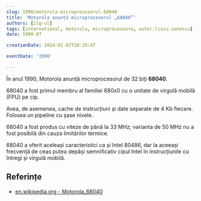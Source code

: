 ```yaml
---
slug: 1990/motorola-microprocesorul-68040
title: 'Motorola anunță microprocesorul „68040”'
authors: [ilg-ul]
tags: [international, motorola, microprocesoare, autor:liviu.ionescu]
date: 1990-07

creationDate: 2024-01-02T10:29:47

eventDate: '1990'

---
```


În anul 1990, Motorola anunță microprocesorul
de 32 biți **68040**.

<!-- truncate -->

68040 a fost primul membru al familiei 680x0 cu o unitate
de virgulă mobilă (FPU) pe cip.

Avea, de asemenea, cache de instrucțiuni și date separate
de 4 Kb fiecare. Folosea un pipeline cu șase nivele.

68040 a fost produs cu viteze de până la 33 MHz; varianta de 50 MHz
nu a fost posibilă din cauza limitărilor termice.

68040 a oferit aceleași caracteristici ca și Intel 80486, dar
la aceeași frecvență de ceas putea depăși semnificativ cipul Intel în
instrucțiunile cu întregi și virgulă mobilă.

## Referințe

- [en.wikipedia.org - Motorola_68040](https://en.wikipedia.org/wiki/Motorola_68040)
